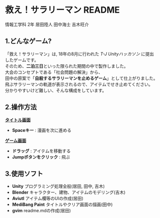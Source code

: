 # 救え！サラリーマン README
情報工学科 2年 居田陸人 田中海士 吉木旺介

1.どんなゲーム?
---
「救え！サラリーマン」は, 18年の8月に行われた *T-J Unityハッカソン* に提出したゲームです。  
そのため、**二泊三日**といった限られた期間の中で製作しました。  
大会のコンセプトである「社会問題の解決」から、  
田中の原案で「**自殺するサラリーマンを止めるゲーム**」として仕上がりました。  
飛ぶサラリーマンの軌道が表示されるので、アイテムでせき止めてください。  
分かりやすいけど難しい、そんな構成をしています。

2.操作方法
---
**<u>タイトル画面</u>**  
- **Spaceキー** : 漫画を次に進める  

**<u>ゲーム画面</u>**  
- **ドラッグ** : アイテムを移動する  
- **Jumpボタンをクリック** : 飛ぶ

3.使用ソフト
---
- **Unity**
	プログラミング処理全般(居田, 田中, 吉木)  
- **Blender**
	キャラクター、建物、アイテムのモデリング(吉木)
- **Aviutl**
	アイテム欄等のUIの作成(居田)
- **MediBang Paint**
	タイトルやクリア画面の描画(田中)
- **gvim**
	readme.mdの作成(居田)
